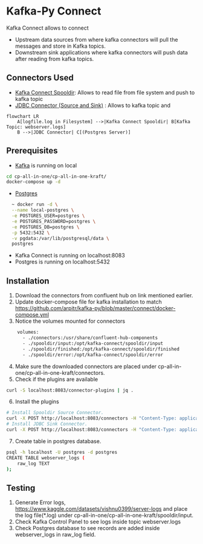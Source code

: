 # Kafka-Py Connect

Kafka Connect allows to connect 
- Upstream data sources from where kafka connectors will pull the messages and store in Kafka topics.
- Downstream  sink applications where kafka connectors will push data after reading from kafka topics.


## Connectors Used

- [Kafka Connect Spooldir](https://www.confluent.io/hub/confluentinc/kafka-connect-spooldir): Allows to read file from file system and push to kafka topic
- [JDBC Connector (Source and Sink)](https://www.confluent.io/hub/confluentinc/kafka-connect-jdbc) : Allows to kafka topic and 

```mermaid
flowchart LR
    A[logfile.log in Filesystem] -->|Kafka Connect Spooldir| B[Kafka Topic: webserver.logs]
    B -->|JDBC Connector| C[(Postgres Server)]
```


## Prerequisites
- [Kafka](https://github.com/confluentinc/cp-all-in-one/) is running on local
```bash
cd cp-all-in-one/cp-all-in-one-kraft/
docker-compose up -d
```
- [Postgres](https://hub.docker.com/_/postgres)
```bash
  ~ docker run -d \
  --name local-postgres \
  -e POSTGRES_USER=postgres \
  -e POSTGRES_PASSWORD=postgres \
  -e POSTGRES_DB=postgres \
  -p 5432:5432 \
  -v pgdata:/var/lib/postgresql/data \
  postgres
```
- Kafka Connect is running on localhost:8083
- Postgres is running on localhost:5432


## Installation
1. Download the connectors from confluent hub on link mentioned earlier.
2. Update docker-compose file for kafka installation to match https://github.com/arpitr/kafka-py/blob/master/connect/docker-compose.yml
3. Notice the volumes mounted for connectors
```bash
    volumes:
      - ./connectors:/usr/share/confluent-hub-components
      - ./spooldir/input:/opt/kafka-connect/spooldir/input
      - ./spooldir/finished:/opt/kafka-connect/spooldir/finished
      - ./spooldir/error:/opt/kafka-connect/spooldir/error
```
4. Make sure the downloaded connectors are placed under cp-all-in-one/cp-all-in-one-kraft/connectors.
5. Check if the plugins are available
```bash
curl -S localhost:8083/connector-plugins | jq .
```
6. Install the plugins
```bash
# Install Spooldir Source Connector.
curl -X POST http://localhost:8083/connectors -H "Content-Type: application/json" -d @spooldir_line_source_config.json
# Install JDBC Sink Connector.
curl -X POST http://localhost:8083/connectors -H "Content-Type: application/json" -d @kafka_postgres_sink.json
```
7. Create table in postgres database.
```bash
psql -h localhost -U postgres -d postgres
CREATE TABLE webserver_logs (
    raw_log TEXT
);
```

## Testing
1. Generate Error logs, https://www.kaggle.com/datasets/vishnu0399/server-logs and place the log file(*.log) under cp-all-in-one/cp-all-in-one-kraft/spooldir/input.
2. Check Kafka Control Panel to see logs inside topic webserver.logs
3. Check Postgres database to see records are added inside webserver_logs in raw_log field.

